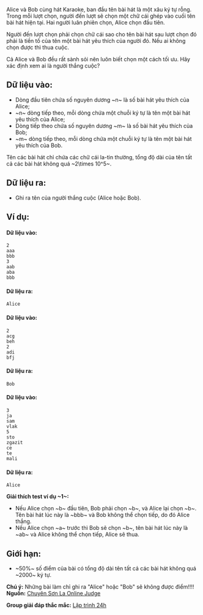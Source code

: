 Alice và Bob cùng hát Karaoke, ban đầu tên bài hát là một xâu ký tự rỗng. Trong mỗi lượt chọn, người đến lượt sẽ chọn một chữ cái ghép vào cuối tên bài hát hiện tại. Hai người luân phiên chọn, Alice chọn đầu tiên.

Người đến lượt chọn phải chọn chữ cái sao cho tên bài hát sau lượt chọn đó phải là tiền tố của tên một bài hát yêu thích của người đó. Nếu ai không chọn được thì thua cuộc.

Cả Alice và Bob đều rất sành sỏi nên luôn biết chọn một cách tối ưu. Hãy xác định xem ai là người thắng cuộc?

## Dữ liệu vào:
- Dòng đầu tiên chứa số nguyên dương ~n~ là số bài hát yêu thích của Alice;
- ~n~ dòng tiếp theo, mỗi dòng chứa một chuỗi ký tự là tên một bài hát yêu thích của Alice;
- Dòng tiếp theo chứa số nguyên dương ~m~ là số bài hát yêu thích của Bob;
- ~m~ dòng tiếp theo, mỗi dòng chứa một chuỗi ký tự là tên một bài hát yêu thích của Bob.

Tên các bài hát chỉ chứa các chữ cái la-tin thường, tổng độ dài của tên tất cả các bài hát không quá ~2\times 10^5~.

## Dữ liệu ra:
- Ghi ra tên của người thắng cuộc (Alice hoặc Bob).

## Ví dụ:
#### Dữ liệu vào:
```
2
aaa
bbb
3
aab
aba
bbb
```

#### Dữ liệu ra:
```
Alice
```

#### Dữ liệu vào:
```
2
acg
beh
2
adi
bfj
```

#### Dữ liệu ra:
```
Bob
```

#### Dữ liệu vào:
```
3
ja
sam
vlak
5
sto
zgazit
ce
te
mali
```

#### Dữ liệu ra:
```
Alice
```

**Giải thích test ví dụ ~1~:**
- Nếu Alice chọn ~b~ đầu tiên, Bob phải chọn ~b~, và Alice lại chọn ~b~. Tên bài hát lúc này là ~bbb~ và Bob không thể chọn tiếp, do đó Alice thắng.
- Nếu Alice chọn ~a~ trước thì Bob sẽ chọn ~b~, tên bài hát lúc này là ~ab~ và Alice không thể chọn tiếp, Alice sẽ thua.

## Giới hạn:
- ~50\%~ số điểm của bài có tổng độ dài tên tất cả các bài hát không quá ~2000~ ký tự.

**Chú ý:** Những bài làm chỉ ghi ra "Alice" hoặc "Bob" sẽ không được điểm!!!!
**Nguồn:** [Chuyên Sơn La Online Judge](http://csloj.ddns.net/)

**Group giải đáp thắc mắc:** [Lập trình 24h](https://www.facebook.com/groups/1386904321519984)